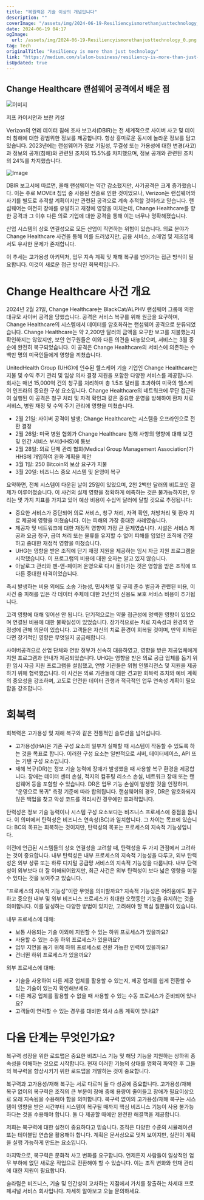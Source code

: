 ```yaml
---
title: "복원력은 기술 이상의 개념입니다"
description: ""
coverImage: "/assets/img/2024-06-19-Resiliencyismorethanjusttechnology_0.png"
date: 2024-06-19 04:17
ogImage:
  url: /assets/img/2024-06-19-Resiliencyismorethanjusttechnology_0.png
tag: Tech
originalTitle: "Resiliency is more than just technology"
link: "https://medium.com/slalom-business/resiliency-is-more-than-just-technology-2477c3f936ad"
isUpdated: true
---
```


## Change Healthcare 랜섬웨어 공격에서 배운 점

![이미지](/assets/img/2024-06-19-Resiliencyismorethanjusttechnology_0.png)

저프 카이서먼과 브란 키설

Verizon의 연례 데이터 침해 조사 보고서(DBIR)는 전 세계적으로 사이버 사고 및 데이터 침해에 대한 광범위한 정보를 제공합니다. 항상 흥미로운 동시에 놀라운 정보를 담고 있습니다. 2023년에는 랜섬웨어가 정보 기밀성, 무결성 또는 가용성에 대한 변경(사고)과 정보의 공개(침해)와 관련된 조치의 15.5%를 차지했으며, 정보 공개와 관련된 조치의 24%를 차지했습니다.

<div class="content-ad"></div>

![Image](/assets/img/2024-06-19-Resiliencyismorethanjusttechnology_1.png)

DBIR 보고서에 따르면, 올해 랜섬웨어는 약간 감소했지만, 사기공격은 크게 증가했습니다. 이는 주로 MOVEit 침입 중 사용된 전술로 인한 것이었으나, Verizon는 랜섬웨어와 사기를 별도로 추적할 계획이지만 관련된 공격으로 계속 추적할 것이라고 믿습니다. 랜섬웨어는 여전히 장애를 유발하고 재정에 영향을 미치는데, Change Healthcare를 향한 공격과 그 이후 다른 의료 기업에 대한 공격을 통해 이는 너무나 명확해졌습니다.

산업 시스템의 상호 연결성으로 모든 산업이 직면하는 위험이 있습니다. 의료 분야가 Change Healthcare 사건을 통해 이를 드러냈지만, 금융 서비스, 소매업 및 제조업에서도 유사한 문제가 존재합니다.

이 추세는 고가용성 아키텍처, 업무 지속 계획 및 재해 복구를 넘어가는 접근 방식이 필요합니다. 이것이 새로운 접근 방식인 회복력입니다.

<div class="content-ad"></div>

# Change Healthcare 사건 개요

2024년 2월 21일, Change Healthcare는 BlackCat/ALPHV 랜섬웨어 그룹에 의한 대규모 사이버 공격을 당했습니다. 공격은 서비스 복구를 위해 원금을 요구하며, Change Healthcare의 시스템에서 데이터를 암호화하는 랜섬웨어 공격으로 분류되었습니다. Change Healthcare는 약 2,200만 달러의 금액을 요구한 보고를 지불했는지 확인하지는 않았지만, 보안 연구원들은 이와 다른 의견을 내놓았으며, 서비스는 3월 중순에 완전히 복구되었습니다. 이 공격은 Change Healthcare의 서비스에 의존하는 수백만 명의 미국인들에게 영향을 끼쳤습니다.

UnitedHealth Group (UHG)에 인수된 헬스케어 기술 기업인 Change Healthcare는 지불 및 수익 주기 관리 및 임상 의사 결정 지원을 포함한 다양한 서비스를 제공합니다. 회사는 매년 15,000억 건의 청구를 처리하며 총 1.5조 달러를 초과하여 미국의 헬스케어 인프라의 중요한 구성 요소입니다. Change Healthcare의 네트워크에 무단 접근하여 실행된 이 공격은 청구 처리 및 자격 확인과 같은 중요한 운영을 방해하여 환자 치료 서비스, 병원 재정 및 수익 주기 관리에 영향을 미쳤습니다.

- 2월 21일: 사이버 공격이 발생; Change Healthcare는 시스템을 오프라인으로 전환 결정
- 2월 26일: 미국 병원 협회가 Change Healthcare 침해 사항의 영향에 대해 보건 및 인간 서비스 부서(HHS)에 통보
- 2월 28일: 의료 단체 관리 협회(Medical Group Management Association)가 HHS에 개입하여 완화 계획을 제안
- 3월 1일: 250 Bitcoin의 보상 요구가 지불
- 3월 20일: 비즈니스 중요 시스템 및 운영이 복구

<div class="content-ad"></div>

요약하면, 전체 시스템이 다운된 날이 25일이 있었으며, 2천 2백만 달러의 비트코인 결제가 이루어졌습니다. 이 사건의 실제 영향을 정확하게 예측하는 것은 불가능하지만, 우리는 몇 가지 지표를 가지고 있어 예상 비용이 수십억 달러에 달할 것으로 추정됩니다:

- 중요한 서비스가 중단되어 의료 서비스, 청구 처리, 자격 확인, 처방처리 및 환자 치료 제공에 영향을 미쳤습니다. 이는 피해의 가장 중대한 사례였습니다.
- 제공자 및 네트워크에 대한 재정적 영향이 가장 큰 문제였습니다. 시설은 서비스 제공과 요금 청구, 급여 처리 또는 물류를 유지할 수 없어 피해를 입었던 조직에 긴절하고 중대한 재정적 영향을 미쳤습니다.
- UHG는 영향을 받은 조직에 단기 재정 지원을 제공하는 임시 자금 지원 프로그램을 시작했습니다. 이 프로그램의 비용에 대한 숫자는 알고 있지 않습니다.
- 아날로그 관리와 펜-앤-페이퍼 운영으로 다시 돌아가는 것은 영향을 받은 조직에 또 다른 중대한 타격이었습니다.

즉시 발생하는 비용 외에도 소송 가능성, 민사처벌 및 규제 준수 벌금과 관련된 비용, 이 사건 중 피해를 입은 각 데이터 주체에 대한 2년간의 신용도 보호 서비스 비용이 추가됩니다.

고객 영향에 대해 잊어선 안 됩니다. 단기적으로는 약물 접근성에 명백한 영향이 있었으며 연결된 비용에 대한 불확실성이 있었습니다. 장기적으로는 치료 지속성과 환경의 안정성에 관해 의문이 있습니다. 고객들은 자신의 치료 환경이 회복될 것이며, 만약 회복된다면 장기적인 영향은 무엇일지 궁금해합니다.

<div class="content-ad"></div>

사이버공격으로 산업 단체와 연방 정부가 신속히 대응하였고, 영향을 받은 제공업체에게 지원 프로그램과 안내가 제공되었습니다. UHG는 영향을 받은 의료 공급 업체를 돕기 위한 임시 자금 지원 프로그램을 설립했고, 연방 기관들은 위협 인텔리전스 및 지원을 제공하기 위해 협력했습니다. 이 사건은 의료 기관들에 대한 견고한 회복력 조치와 예비 계획의 중요성을 강조하며, 고도로 안전한 데이터 관행과 적극적인 업무 연속성 계획이 필요함을 강조합니다.

# 회복력

회복력은 고가용성 및 재해 복구와 같은 전통적인 솔루션을 넘어섭니다.

- 고가용성(HA)은 기존 구성 요소의 일부가 실패할 때 시스템이 작동할 수 있도록 하는 것을 목표로 합니다. 이러한 구성 요소는 일반적으로 서버, 데이터베이스, API 또는 기탠 구성 요소입니다.
- 재해 복구(DR)는 정보 기술 능력에 장애가 발생했을 때 사용할 복구 환경을 제공합니다. 장애는 데이터 센터 손실, 적지의 컴퓨팅 리소스 손실, 네트워크 장애 또는 랜섬웨어 등을 포함할 수 있습니다. DR은 업무 기능 손실이 발생할 것을 인정하며, "운영으로 복귀" 측정 기준에 따라 합의됩니다. 랜섬웨어의 경우, DR은 암호화되지 않은 백업을 찾고 악성 코드를 격리시킨 경우에만 효과적입니다.

<div class="content-ad"></div>

탄력성은 정보 기술 능력이나 시스템 구성 요소보다는 비즈니스 프로세스에 중점을 둡니다. 이 의미에서 탄력성은 비즈니스 연속성(BC)과 일치합니다. 그 차이는 목표에 있습니다: BC의 목표는 회복하는 것이지만, 탄력성의 목표는 프로세스의 지속적 기능성입니다.

이전에 언급된 시스템들의 상호 연결성을 고려할 때, 탄력성을 두 가지 관점에서 고려하는 것이 중요합니다. 내부 탄력성은 내부 프로세스의 지속적 기능성을 다루고, 외부 탄력성은 외부 상류 또는 하류 디지털 공급망 서비스의 지속적 기능성을 다룹니다. 내부 탄력성이 외부보다 더 잘 이해되어왔지만, 최근 사건은 외부 탄력성이 보다 넓은 영향을 미칠 수 있다는 것을 보여주고 있습니다.

"프로세스의 지속적 기능성"이란 무엇을 의미할까요? 지속적 기능성은 어려움에도 불구하고 중요한 내부 및 외부 비즈니스 프로세스가 최대한 오랫동안 기능을 유지하는 것을 의미합니다. 이를 달성하는 다양한 방법이 있지만, 고려해야 할 핵심 질문들이 있습니다.

내부 프로세스에 대해:

<div class="content-ad"></div>

- 보통 사용되는 기술 이외에 지원할 수 있는 하위 프로세스가 있을까요?
- 사용할 수 있는 수동 하위 프로세스가 있을까요?
- 업무 지연을 돕기 위해 하위 프로세스로 전환 가능한 인력이 있을까요?
- 건너뛴 하위 프로세스가 있을까요?

외부 프로세스에 대해:

- 기술을 사용하여 다른 제공 업체를 활용할 수 있는지, 제공 업체를 쉽게 전환할 수 있는 기술이 있는지 확인해보세요.
- 다른 제공 업체를 활용할 수 없을 때 사용할 수 있는 수동 프로세스가 준비되어 있나요?
- 고객들이 연락할 수 있는 경우를 대비한 의사 소통 계획이 있나요?

# 다음 단계는 무엇인가요?

<div class="content-ad"></div>

복구력 성장을 위한 로드맵은 중요한 비즈니스 기능 및 해당 기능을 지원하는 상하위 종속성을 이해하는 것으로 시작합니다. 현재 이러한 기능의 상태를 명확히 파악한 후 그들의 복구력을 향상시키기 위한 로드맵을 개발하는 것이 중요합니다.

복구력과 고가용성/재해 복구는 서로 다르며 둘 다 성공에 중요합니다. 고가용성/재해 복구 없이의 복구력은 조직의 큰 부분이 장애 중에 용량이 줄어들고 장애가 필요이상으로 오래 지속됨을 수용해야 함을 의미합니다. 복구력 없이의 고가용성/재해 복구는 시스템이 영향을 받은 시간부터 시스템이 복구될 때까지 핵심 비즈니스 기능이 사용 불가능하다는 것을 수용해야 합니다. 둘 다 제공할 때에만 완전한 해결책을 제공합니다.

저희는 복구력에 대한 실천이 중요하다고 믿습니다. 조직은 다양한 수준의 시뮬레이션 또는 테이블탑 연습을 활용해야 합니다. 계획은 문서상으로 멋져 보이지만, 실전이 계획을 실행 가능하게 만드는 요소입니다.

마지막으로, 복구력은 문화적 사고 변화를 요구합니다. 언제든지 사람들이 일상적인 업무 부하에 없던 새로운 작업으로 전환해야 할 수 있습니다. 이는 조직 변화와 인재 관리에 대한 지원이 필요합니다.

<div class="content-ad"></div>

슬라럼은 비즈니스, 기술 및 인간성이 교차하는 지점에서 가치를 창출하는 차세대 프로페셔널 서비스 회사입니다. 자세히 알아보고 오늘 문의하세요.
